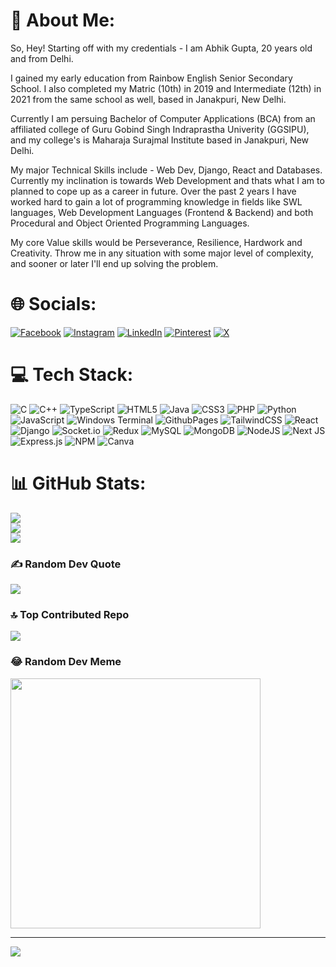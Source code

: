 # 💫 About Me:
So, Hey! Starting off with my credentials - I am Abhik Gupta, 20 years old and from Delhi.

I gained my early education from Rainbow English Senior Secondary School. I also completed my Matric (10th) in 2019 and Intermediate (12th) in 2021 from the same school as well, based in Janakpuri, New Delhi. 

Currently I am persuing Bachelor of Computer Applications (BCA) from an affiliated college of Guru Gobind Singh Indraprastha Univerity (GGSIPU), and my college's is Maharaja Surajmal Institute based in Janakpuri, New Delhi.

My major Technical Skills include - Web Dev, Django, React and Databases. Currently my inclination is towards Web Development and thats what I am to planned to cope up as a career in future. Over the past 2 years I have worked hard to gain a lot of programming knowledge in fields like SWL languages, Web Development Languages (Frontend & Backend) and both Procedural and Object Oriented Programming Languages.

My core Value skills would be Perseverance, Resilience, Hardwork and Creativity. Throw me in any situation with some major level of complexity, and sooner or later I'll end up solving the problem.


# 🌐 Socials:
[![Facebook](https://img.shields.io/badge/Facebook-%231877F2.svg?logo=Facebook&logoColor=white)](https://facebook.com/abhik2207) [![Instagram](https://img.shields.io/badge/Instagram-%23E4405F.svg?logo=Instagram&logoColor=white)](https://instagram.com/abhik2207) [![LinkedIn](https://img.shields.io/badge/LinkedIn-%230077B5.svg?logo=linkedin&logoColor=white)](https://linkedin.com/in/abhikgupta2207) [![Pinterest](https://img.shields.io/badge/Pinterest-%23E60023.svg?logo=Pinterest&logoColor=white)](https://pinterest.com/abhik2207) [![X](https://img.shields.io/badge/X-black.svg?logo=X&logoColor=white)](https://x.com/abhik2207)

# 💻 Tech Stack:
![C](https://img.shields.io/badge/c-%2300599C.svg?style=for-the-badge&logo=c&logoColor=white) ![C++](https://img.shields.io/badge/c++-%2300599C.svg?style=for-the-badge&logo=c%2B%2B&logoColor=white) ![TypeScript](https://img.shields.io/badge/typescript-%23007ACC.svg?style=for-the-badge&logo=typescript&logoColor=white) ![HTML5](https://img.shields.io/badge/html5-%23E34F26.svg?style=for-the-badge&logo=html5&logoColor=white) ![Java](https://img.shields.io/badge/java-%23ED8B00.svg?style=for-the-badge&logo=openjdk&logoColor=white) ![CSS3](https://img.shields.io/badge/css3-%231572B6.svg?style=for-the-badge&logo=css3&logoColor=white) ![PHP](https://img.shields.io/badge/php-%23777BB4.svg?style=for-the-badge&logo=php&logoColor=white) ![Python](https://img.shields.io/badge/python-3670A0?style=for-the-badge&logo=python&logoColor=ffdd54) ![JavaScript](https://img.shields.io/badge/javascript-%23323330.svg?style=for-the-badge&logo=javascript&logoColor=%23F7DF1E) ![Windows Terminal](https://img.shields.io/badge/Windows%20Terminal-%234D4D4D.svg?style=for-the-badge&logo=windows-terminal&logoColor=white) ![GithubPages](https://img.shields.io/badge/github%20pages-121013?style=for-the-badge&logo=github&logoColor=white) ![TailwindCSS](https://img.shields.io/badge/tailwindcss-%2338B2AC.svg?style=for-the-badge&logo=tailwind-css&logoColor=white) ![React](https://img.shields.io/badge/react-%2320232a.svg?style=for-the-badge&logo=react&logoColor=%2361DAFB) ![Django](https://img.shields.io/badge/django-%23092E20.svg?style=for-the-badge&logo=django&logoColor=white) ![Socket.io](https://img.shields.io/badge/Socket.io-black?style=for-the-badge&logo=socket.io&badgeColor=010101) ![Redux](https://img.shields.io/badge/redux-%23593d88.svg?style=for-the-badge&logo=redux&logoColor=white) ![MySQL](https://img.shields.io/badge/mysql-%2300000f.svg?style=for-the-badge&logo=mysql&logoColor=white) ![MongoDB](https://img.shields.io/badge/MongoDB-%234ea94b.svg?style=for-the-badge&logo=mongodb&logoColor=white) ![NodeJS](https://img.shields.io/badge/node.js-6DA55F?style=for-the-badge&logo=node.js&logoColor=white) ![Next JS](https://img.shields.io/badge/Next-black?style=for-the-badge&logo=next.js&logoColor=white) ![Express.js](https://img.shields.io/badge/express.js-%23404d59.svg?style=for-the-badge&logo=express&logoColor=%2361DAFB) ![NPM](https://img.shields.io/badge/NPM-%23CB3837.svg?style=for-the-badge&logo=npm&logoColor=white) ![Canva](https://img.shields.io/badge/Canva-%2300C4CC.svg?style=for-the-badge&logo=Canva&logoColor=white)
# 📊 GitHub Stats:
![](https://github-readme-stats.vercel.app/api?username=abhik2207&theme=dark&hide_border=false&include_all_commits=true&count_private=true)<br/>
![](https://github-readme-streak-stats.herokuapp.com/?user=abhik2207&theme=dark&hide_border=false)<br/>
![](https://github-readme-stats.vercel.app/api/top-langs/?username=abhik2207&theme=dark&hide_border=false&include_all_commits=true&count_private=true&layout=compact)

### ✍️ Random Dev Quote
![](https://quotes-github-readme.vercel.app/api?type=vetical&theme=merko)

### 🔝 Top Contributed Repo
![](https://github-contributor-stats.vercel.app/api?username=abhik2207&limit=5&theme=tokyonight&combine_all_yearly_contributions=true)

### 😂 Random Dev Meme
<img src='https://randommeme-five.vercel.app/' style="height: 400px;"/>

---
[![](https://visitcount.itsvg.in/api?id=abhik2207&icon=2&color=1)](https://visitcount.itsvg.in)

<!-- Proudly created with GPRM ( https://gprm.itsvg.in ) -->
